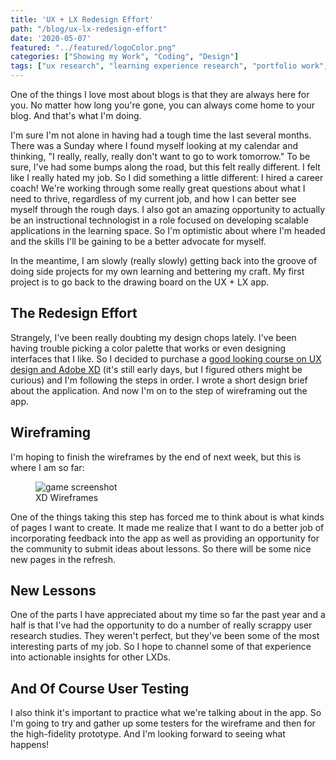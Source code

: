 ```yaml
---
title: 'UX + LX Redesign Effort'
path: "/blog/ux-lx-redesign-effort"
date: '2020-05-07'
featured: "../featured/logoColor.png"
categories: ["Showing my Work", "Coding", "Design"]
tags: ["ux research", "learning experience research", "portfolio work", "project", "app development", "xAPI"]
---
```


One of the things I love most about blogs is that they are always here for you. No matter how long you're gone, you can always come home to your blog. And that's what I'm doing.

I'm sure I'm not alone in having had a tough time the last several months. There was a Sunday where I found myself looking at my calendar and thinking, "I really, really, really don't want to go to work tomorrow." To be sure, I've had some bumps along the road, but this felt really different. I felt like I really hated my job. So I did something a little different: I hired a career coach! We're working through some really great questions about what I need to thrive, regardless of my current job, and how I can better see myself through the rough days. I also got an amazing opportunity to actually be an instructional technologist in a role focused on developing scalable applications in the learning space. So I'm optimistic about where I'm headed and the skills I'll be gaining to be a better advocate for myself. 

In the meantime, I am slowly (really slowly) getting back into the groove of doing side projects for my own learning and bettering my craft. My first project is to go back to the drawing board on the UX + LX app.

## The Redesign Effort

Strangely, I've been really doubting my design chops lately. I've been having trouble picking a color palette that works or even designing interfaces that I like. So I decided to purchase a [good looking course on UX design and Adobe XD](https://www.udemy.com/course/ui-ux-web-design-using-adobe-xd/) (it's still early days, but I figured others might be curious) and I'm following the steps in order. I wrote a short design brief about the application. And now I'm on to the step of wireframing out the app.

## Wireframing
I'm hoping to finish the wireframes by the end of next week, but this is where I am so far:

<figure>
    <img
    sizes="(max-width: 810px) 100vw, 810px"
    srcset="https://res.cloudinary.com/dhdaswa6t/image/upload/f_auto,q_60,w_203/v1580265946/blog/UXLX-Redesign-Wireframe.png 203w,
            https://res.cloudinary.com/dhdaswa6t/image/upload/f_auto,q_60,w_405/v1580265946/blog/UXLX-Redesign-Wireframe.png 405w,
            https://res.cloudinary.com/dhdaswa6t/image/upload/f_auto,q_60,w_810/v1580265946/blog/UXLX-Redesign-Wireframe.png 810w,
            https://res.cloudinary.com/dhdaswa6t/image/upload/f_auto,q_60,w_1215/v1580265946/blog/UXLX-Redesign-Wireframe.png 1215w"
    src="https://res.cloudinary.com/dhdaswa6t/image/upload/f_auto,q_60,w_810/v1580265946/blog/UXLX-Redesign-Wireframe.png"
    alt="game screenshot" />
    <figcaption>XD Wireframes</figcaption>
</figure>

One of the things taking this step has forced me to think about is what kinds of pages I want to create. It made me realize that I want to do a better job of incorporating feedback into the app as well as providing an opportunity for the community to submit ideas about lessons. So there will be some nice new pages in the refresh.

## New Lessons
One of the parts I have appreciated about my time so far the past year and a half is that I've had the opportunity to do a number of really scrappy user research studies. They weren't perfect, but they've been some of the most interesting parts of my job. So I hope to channel some of that experience into actionable insights for other LXDs.

## And Of Course User Testing

I also think it's important to practice what we're talking about in the app. So I'm going to try and gather up some testers for the wireframe and then for the high-fidelity prototype. And I'm looking forward to seeing what happens!

